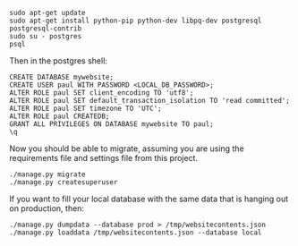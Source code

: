 ```
sudo apt-get update
sudo apt-get install python-pip python-dev libpq-dev postgresql postgresql-contrib
sudo su - postgres
psql
```

Then in the postgres shell:

```
CREATE DATABASE mywebsite;
CREATE USER paul WITH PASSWORD <LOCAL_DB_PASSWORD>;
ALTER ROLE paul SET client_encoding TO 'utf8';
ALTER ROLE paul SET default_transaction_isolation TO 'read committed';
ALTER ROLE paul SET timezone TO 'UTC';
ALTER ROLE paul CREATEDB;
GRANT ALL PRIVILEGES ON DATABASE mywebsite TO paul;
\q
```

Now you should be able to migrate, assuming you are using the requirements file and
settings file from this project.

```
./manage.py migrate
./manage.py createsuperuser
```

If you want to fill your local database with the same data that is hanging out on production, then:

```
./manage.py dumpdata --database prod > /tmp/websitecontents.json
./manage.py loaddata /tmp/websitecontents.json --database local

```